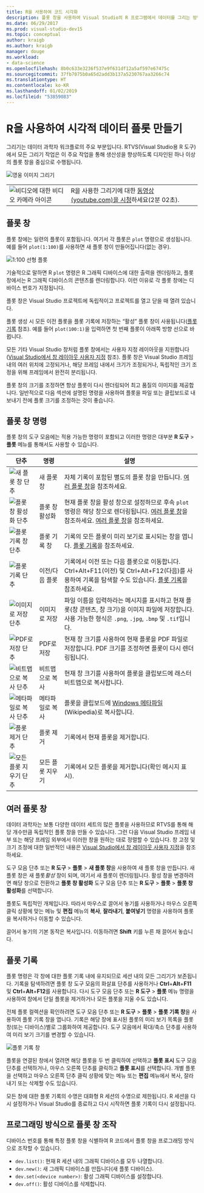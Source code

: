 ```yaml
---
title: R을 사용하여 코드 시각화
description: 플롯 창을 사용하여 Visual Studio의 R 프로그램에서 데이터를 그리는 방법입니다.
ms.date: 06/29/2017
ms.prod: visual-studio-dev15
ms.topic: conceptual
author: kraigb
ms.author: kraigb
manager: douge
ms.workload:
- data-science
ms.openlocfilehash: 8b0c633e3236f537e9f631df12a5af597e67475c
ms.sourcegitcommit: 37fb7075b0a65d2add3b137a5230767aa3266c74
ms.translationtype: HT
ms.contentlocale: ko-KR
ms.lasthandoff: 01/02/2019
ms.locfileid: "53859083"
---
```

# <a name="create-visual-data-plots-with-r"></a>R을 사용하여 시각적 데이터 플롯 만들기

그리기는 데이터 과학자 워크플로의 주요 부분입니다. RTVS(Visual Studio용 R 도구)에서 모든 그리기 작업은 이 주요 작업을 통해 생산성을 향상하도록 디자인된 하나 이상의 플롯 창을 중심으로 수행됩니다.

![영웅 이미지 그리기](media/plotting-hero-image.png)

|   |   |
|---|---|
| ![비디오에 대한 비디오 카메라 아이콘](../install/media/video-icon.png "비디오 보기") | R을 사용한 그리기에 대한 [동영상(youtube.com)을 시청](https://www.youtube.com/watch?v=ZTbKmz5RSgY)하세요(2분 02초). |

## <a name="the-plot-window"></a>플롯 창

플롯 창에는 일련의 플롯이 포함됩니다. 여기서 각 플롯은 `plot` 명령으로 생성됩니다. 예를 들어 `plot(1:100)`를 사용하면 새 플롯 창이 만들어집니다(없는 경우).

![1:100 선형 플롯](media/plotting-1-to-100.png)

기술적으로 말하면 R `plot` 명령은 R 그래픽 디바이스에 대한 출력을 렌더링하고, 플롯 창에서는 R 그래픽 디바이스의 콘텐츠를 렌더링합니다. 이런 이유로 각 플롯 창에는 디바이스 번호가 지정됩니다.

플롯 창은 Visual Studio 프로젝트에 독립적이고 프로젝트를 열고 닫을 때 열려 있습니다.

플롯 생성 시 모든 이전 플롯을 플롯 기록에 저장하는 “활성” 플롯 창이 사용됩니다([플롯 기록](#plot-history) 참조). 예를 들어 `plot(100:1)`을 입력하면 첫 번째 플롯이 아래쪽 방향 선으로 바뀝니다.

모든 기타 Visual Studio 창처럼 플롯 창에서는 사용자 지정 레이아웃을 지원합니다([Visual Studio에서 창 레이아웃 사용자 지정](../ide/customizing-window-layouts-in-visual-studio.md) 참조). 플롯 창은 Visual Studio 프레임 내의 여러 위치에 고정되거나, 해당 프레임 내에서 크기가 조정되거나, 독립적인 크기 조정을 위해 프레임에서 완전히 분리됩니다. 

플롯 창의 크기를 조정하면 항상 플롯이 다시 렌더링되어 최고 품질의 이미지를 제공합니다. 일반적으로 다음 섹션에 설명된 명령을 사용하여 플롯을 파일 또는 클립보드로 내보내기 전에 플롯 크기를 조정하는 것이 좋습니다.

## <a name="plot-window-commands"></a>플롯 창 명령

플롯 창의 도구 모음에는 적용 가능한 명령이 포함되고 이러한 명령은 대부분 **R 도구** > **플롯** 메뉴를 통해서도 사용할 수 있습니다.

| 단추 | 명령 | 설명 | 
| --- | --- | --- |
| ![새 플롯 창 단추](media/plotting-toolbar-01-new-plot-window.png) | 새 플롯 창 | 자체 기록이 포함된 별도의 플롯 창을 만듭니다. [여러 플롯 창](#multiple-plot-windows)을 참조하세요. |
| ![플롯 창 활성화 단추](media/plotting-toolbar-02-activate-plot-window.png) | 플롯 창 활성화 | 현재 플롯 창을 활성 창으로 설정하므로 후속 `plot` 명령은 해당 창으로 렌더링됩니다. [여러 플롯 창](#multiple-plot-windows)을 참조하세요. [여러 플롯 창](#multiple-plot-windows)을 참조하세요. |
| ![플롯 기록 창 단추](media/plotting-toolbar-03-plot-history.png) | 플롯 기록 창 | 기록의 모든 플롯이 미리 보기로 표시되는 창을 엽니다. [플롯 기록](#plot-history)을 참조하세요. |
| ![플롯 기록 단추](media/plotting-toolbar-04-plot-history-arrows.png) | 이전/다음 플롯 |  기록에서 이전 또는 다음 플롯으로 이동합니다. Ctrl+Alt+F11(이전) 및 Ctrl+Alt+F12(다음)를 사용하여 기록을 탐색할 수도 있습니다. [플롯 기록](#plot-history)을 참조하세요. |
| ![이미지로 저장 단추](media/plotting-toolbar-05-save-as-image.png)| 이미지로 저장 | 파일 이름을 입력하라는 메시지를 표시하고 현재 플롯(창 콘텐츠, 창 크기)을 이미지 파일에 저장합니다. 사용 가능한 형식은 `.png`, `.jpg`, `.bmp` 및 `.tif`입니다. |
| ![PDF로 저장 단추](media/plotting-toolbar-06-save-as-pdf.png)| PDF로 저장 | 현재 창 크기를 사용하여 현재 플롯을 PDF 파일로 저장합니다. PDF 크기를 조정하면 플롯이 다시 렌더링됩니다. |
| ![비트맵으로 복사 단추](media/plotting-toolbar-07-copy-as-bitmap.png)| 비트맵으로 복사 | 현재 창 크기를 사용하여 플롯을 클립보드에 래스터 비트맵으로 복사합니다. | 
| ![메타파일로 복사 단추](media/plotting-toolbar-08-copy-as-metafile.png)| 메타파일로 복사 | 플롯을 클립보드에 [Windows 메타파일](https://en.wikipedia.org/wiki/Windows_Metafile)(Wikipedia)로 복사합니다. | 
| ![플롯 제거 단추](media/plotting-toolbar-09-remove-plot.png)| 플롯 제거 | 기록에서 현재 플롯을 제거합니다. |
| ![모든 플롯 지우기 단추](media/plotting-toolbar-10-clear-all-plots.png) | 모든 플롯 지우기 | 기록에서 모든 플롯을 제거합니다(확인 메시지 표시). |

## <a name="multiple-plot-windows"></a>여러 플롯 창

데이터 과학자는 보통 다양한 데이터 세트의 많은 플롯을 사용하므로 RTVS를 통해 해당 개수만큼 독립적인 플롯 창을 만들 수 있습니다. 그런 다음 Visual Studio 프레임 내부 또는 해당 프레임 외부에서 이러한 창을 원하는 대로 정렬할 수 있습니다. 창 고정 및 크기 조정에 대한 일반적인 내용은 [Visual Studio에서 창 레이아웃 사용자 지정](../ide/customizing-window-layouts-in-visual-studio.md)을 참조하세요.

도구 모음 단추 또는 **R 도구** > **플롯** > **새 플롯 창**을 사용하여 새 플롯 창을 만듭니다. 새 플롯 창은 새 플롯*활성* 창이 되며, 여기서 새 플롯이 렌더링됩니다. 활성 창을 변경하려면 해당 창으로 전환하고 **플롯 창 활성화** 도구 모음 단추 또는 **R 도구** > **플롯** > **플롯 창 활성화**를 선택합니다.

플롯도 독립적인 개체입니다. 따라서 마우스로 끌어서 놓기를 사용하거나 마우스 오른쪽 클릭 상황에 맞는 메뉴 및 **편집** 메뉴의 **복사**, **잘라내기**, **붙여넣기** 명령을 사용하여 플롯을 복사하거나 이동할 수 있습니다.

끌어서 놓기의 기본 동작은 복사입니다. 이동하려면 **Shift** 키를 누른 채 끌어서 놓습니다.

## <a name="plot-history"></a>플롯 기록

플롯 명령은 각 창에 대한 플롯 기록 내에 유지되므로 세션 내의 모든 그리기가 보존됩니다. 기록을 탐색하려면 플롯 창 도구 모음의 화살표 단추를 사용하거나 **Ctrl**+**Alt**+**F11** 및 **Ctrl**+**Alt**+**F12**를 사용합니다. 다시 도구 모음 단추 또는 **R 도구** > **플롯** 메뉴 명령을 사용하여 창에서 단일 플롯을 제거하거나 모든 플롯을 지울 수도 있습니다.

전체 플롯 컬렉션을 확인하려면 도구 모음 단추 또는 **R 도구** > **플롯** > **플롯 기록 창**을 사용하여 플롯 기록 창을 엽니다.
기록은 해당 창에 표시된 플롯의 미리 보기 목록을 플롯 창(또는 디바이스)별로 그룹화하여 제공합니다. 도구 모음에서 확대/축소 단추를 사용하여 미리 보기 크기를 변경할 수 있습니다.

![플롯 기록 창](media/plotting-plot-history-window.png)

플롯을 연결된 창에서 열려면 해당 플롯을 두 번 클릭하여 선택하고 **플롯 표시** 도구 모음 단추를 선택하거나, 마우스 오른쪽 단추를 클릭하고 **플롯 표시**를 선택합니다. 개별 플롯을 선택하고 마우스 오른쪽 단추 클릭 상황에 맞는 메뉴 또는 **편집** 메뉴에서 복사, 잘라내기 또는 삭제할 수도 있습니다.

모든 창에 대한 플롯 기록의 수명은 대화형 R 세션의 수명으로 제한됩니다. R 세션을 다시 설정하거나 Visual Studio를 종료하고 다시 시작하면 플롯 기록이 다시 설정됩니다.

## <a name="programmatically-manipulate-plot-windows"></a>프로그래밍 방식으로 플롯 창 조작

디바이스 번호를 통해 특정 플롯 창을 식별하여 R 코드에서 플롯 창을 프로그래밍 방식으로 조작할 수 있습니다. 

- `dev.list()`: 현재 R 세션 내의 그래픽 디바이스를 모두 나열합니다.
- `dev.new()`: 새 그래픽 디바이스를 만듭니다(새 플롯 디바이스).
- `dev.set(<device number>)`: 활성 그래픽 디바이스를 설정합니다.
- `dev.off()`: 활성 디바이스를 삭제합니다.
